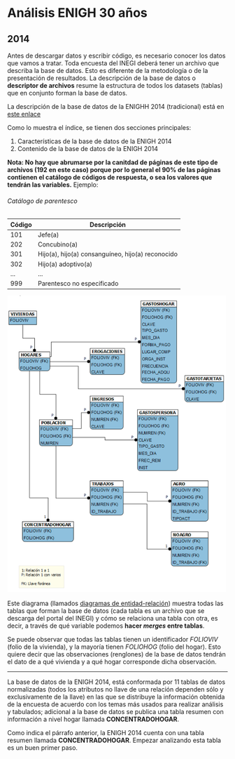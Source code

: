 # Análisis ENIGH 30 años

## 2014

Antes de descargar datos y escribir código, es necesario conocer los datos que vamos a tratar. Toda encuesta del INEGI deberá tener un archivo que describa la base de datos. Esto es diferente de la metodología o de la presentación de resultados. La descripción de la base de datos o **descriptor de archivos** resume la estructura de todos los datasets (tablas) que en conjunto forman la base de datos.

La descripción de la base de datos de la ENIGHH 2014 (tradicional) está en [este enlace](http://internet.contenidos.inegi.org.mx/contenidos/Productos/prod_serv/contenidos/espanol/bvinegi/productos/nueva_estruc/702825070366.pdf)

Como lo muestra el índice, se tienen dos secciones principales:
1. Características de la base de datos de la ENIGH 2014
2. Contenido de la base de datos de la ENIGH 2014

**Nota: No hay que abrumarse por la canitdad de páginas de este tipo de archivos (192 en este caso) porque por lo general el 90% de las páginas contienen el catálogo de códigos de respuesta, o sea los valores que tendrán las variables.**
Ejemplo: 

###### Catálogo de parentesco

| Código | Descripción                                       |
|--------|---------------------------------------------------|
| 101    | Jefe(a)                                           |
| 202    | Concubino(a)                                      |
| 301    | Hijo(a), hijo(a) consanguíneo, hijo(a) reconocido |
| 302    | Hijo(a) adoptivo(a)                               |
| ...    | ...                                               |
| 999    | Parentesco no especificado                        |



![Estructura](docs/estructura-enigh-2014.png)

Este diagrama (llamados [diagramas de entidad-relación](https://en.wikipedia.org/wiki/Entity%E2%80%93relationship_model)) muestra todas las tablas que forman la base de datos (cada tabla es un archivo que se descarga del portal del INEGI) y cómo se relaciona una tabla con otra, es decir, a través de qué variable podemos **hacer <em>merges</em> entre tablas**.

Se puede observar que todas las tablas tienen un identificador <em>FOLIOVIV</em> (folio de la vivienda), y la mayoría tienen <em>FOLIOHOG</em> (folio del hogar). Esto quiere decir que las observaciones (renglones) de la base de datos tendrán el dato de a qué vivienda y a qué hogar corresponde dicha observación. 

---

La base de datos de la ENIGH 2014, está conformada por 11 tablas de datos normalizadas (todos los atributos no llave
de una relación dependen sólo y exclusivamente de la llave) en las que se distribuye la información obtenida de la
encuesta de acuerdo con los temas más usados para realizar análisis y tabulados; adicional a la base de datos se
publica una tabla resumen con información a nivel hogar llamada **CONCENTRADOHOGAR**.

Como indica el párrafo anterior, la ENIGH 2014 cuenta con una tabla resumen llamada **CONCENTRADOHOGAR**. Empezar analizando esta tabla es un buen primer paso.



